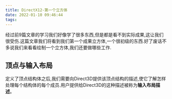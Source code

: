 ```yaml
---
title: DirectX12-第一个立方体
date: 2022-01-10 09:46:44
tags:
---
```


经过前9篇文章的学习我们好像学了很多东西,但是都是看不到实际成果,这让我们很受伤.这篇文章我们将看到我们第一个成果立方体,一个很初级的东西.好了废话不多说我们来看看绘制一个立方体,我们还要做哪些工作.
## 顶点与输入布局
定义了顶点结构体之后,我们需要向Direct3D提供该顶点结构的描述,使它了解怎样处理每个结构体的每个成员.用户提供给Direct3D的这种描述被称为**输入布局描述**。
